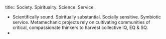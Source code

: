 title:: Society. Spirituality. Science. Service

- Scientifically sound. Spiritually substantial. Socially sensitive. Symbiotic service. 
  Metamechanic projects rely on cultivating communities of critical, compassionate thinkers to harvest collective IQ, EQ & SQ.
-